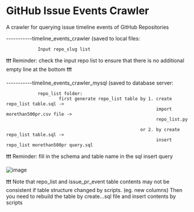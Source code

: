 # GitHub Issue Events Crawler

A crawler for querying issue timeline events of GitHub Repositories


-----------timeline_events_crawler (saved to local files:

                Input repo_slug list


❗️❗️❗️ Reminder: check the input repo list to ensure that there is no additional empty line at the bottom ❗️❗️❗️


-----------timeline_events_crawler_mysql (saved to database server:

                repo_list folder: 
                        first generate repo_list table by 1. create repo_list table.sql -> 
                                                             import morethan500pr.csv file -> 
                                                             repo_list.py
                                                             
                                                       or 2. by create repo_list table.sql -> 
                                                             insert repo_list morethan500pr query.sql

 ❗️❗️❗️ Reminder: fill in  the schema and table name in the sql insert query
                   
![image](https://user-images.githubusercontent.com/90332805/175976692-58e9e92e-c723-43d2-9112-ae81c8ae5fab.png)

 ❗️❗️❗️ Note that repo_list and issue_pr_event table contents may not be consistent if table structure changed by scripts. (eg. new columns)
       Then you need to rebuild the table by create...sql file and insert contents by scripts
